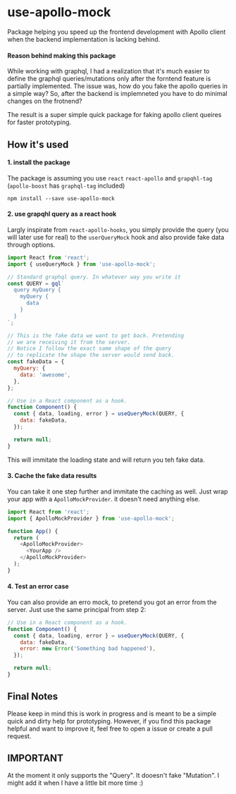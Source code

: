 # use-apollo-mock

Package helping you speed up the frontend development with Apollo client when the backend implementation is lacking behind.

#### Reason behind making this package

While working with graphql, I had a realization that it's much easier to define the graphql queries/mutations only after the forntend feature is partially implemented. The issue was, how do you fake the apollo queries in a simple way? So, after the backend is implemneted you have to do minimal changes on the frotnend?

The result is a super simple quick package for faking apollo client queires for faster prototyping.

## How it's used

#### 1. install the package

The package is assuming you use `react` `react-apollo` and `grapqhl-tag` (`apollo-boost` has `graphql-tag` included)

`npm install --save use-apollo-mock`

#### 2. use grapqhl query as a react hook

Largly inspirate from `react-apollo-hooks`, you simply provide the query (you will later use for real) to the `userQueryMock` hook and also provide fake data through options.

```javascript
import React from 'react';
import { useQueryMock } from 'use-apollo-mock';

// Standard graphql query. In whatever way you write it
const QUERY = gql`
  query myQuery {
    myQuery {
      data
    }
  }
`;

// This is the fake data we want to get back. Pretending
// we are receiving it from the server.
// Notice I follow the exact same shape of the query
// to replicate the shape the server would send back.
const fakeData = {
  myQuery: {
    data: 'awesome',
  },
};

// Use in a React component as a hook.
function Component() {
  const { data, loading, error } = useQueryMock(QUERY, {
    data: fakeData,
  });

  return null;
}
```

This will immitate the loading state and will return you teh fake data.

#### 3. Cache the fake data results

You can take it one step further and immitate the caching as well. Just wrap your app with a `ApolloMockProvider`. it doesn't need anything else.

```javascript
import React from 'react';
import { ApolloMockProvider } from 'use-apollo-mock';

function App() {
  return (
    <ApolloMockProvider>
      <YourApp />
    </ApolloMockProvider>
  );
}
```

#### 4. Test an error case

You can also provide an erro mock, to pretend you got an error from the server. Just use the same principal from step 2:

```javascript
// Use in a React component as a hook.
function Component() {
  const { data, loading, error } = useQueryMock(QUERY, {
    data: fakeData,
    error: new Error('Something bad happened'),
  });

  return null;
}
```

## Final Notes

Please keep in mind this is work in progress and is meant to be a simple quick and dirty help for prototyping. However, if you find this package helpful and want to improve it, feel free to open a issue or create a pull request.

## IMPORTANT

At the moment it only supports the "Query". It dooesn't fake "Mutation". I might add it when I have a little bit more time :)
